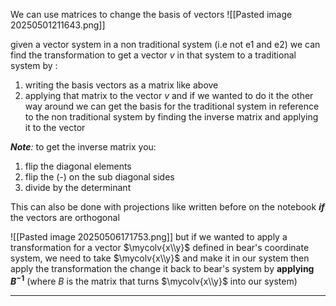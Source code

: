 We can use matrices to change the basis of vectors 
![[Pasted image 20250501211643.png]]

given a vector system in a non traditional system (i.e not e1 and e2)
we can find the transformation to get a vector $v$ in that system to a traditional system by :

1. writing the basis vectors as a matrix like above
2. applying that matrix to the vector $v$
and if we wanted to do it the other way around we can get the basis for the traditional system in reference to the non traditional system by finding the inverse matrix and applying it to the vector

***Note**:* to get the inverse matrix you:
1. flip the diagonal elements
2. flip the (-) on the sub diagonal sides
3. divide by the determinant

This can also be done with projections like written before on the notebook ***if*** the vectors are orthogonal

![[Pasted image 20250506171753.png]]
but if we wanted to apply a transformation for a vector $\mycolv{x\\y}$ defined in bear's coordinate system, we need to take $\mycolv{x\\y}$ and make it in our system then apply the transformation the change it back to bear's system by **applying $B^{-1}$** (where $B$ is the matrix that turns $\mycolv{x\\y}$ into our system)
___